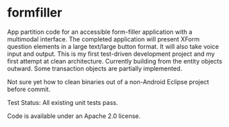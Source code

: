 # formfiller
App partition code for an accessible form-filler application with a multimodal interface. The completed application will present XForm question elements in a large text/large button format. It will also take voice input and output. This is my first test-driven development project and my first attempt at clean architecture. Currently building from the entity objects outward. Some transaction objects are partially implemented.

Not sure yet how to clean binaries out of a non-Android Eclipse project before commit.

Test Status:  All existing unit tests pass.

Code is available under an Apache 2.0 license.